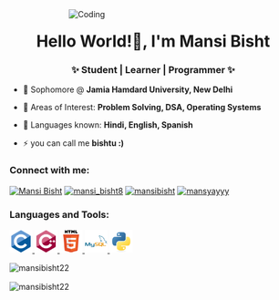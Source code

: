 <img align="right" alt="Coding" width="400" src="https://cdn.dribbble.com/users/2646423/screenshots/5507196/computer.gif">
<h1 align="center">Hello World!👋, I'm Mansi Bisht</h1>
<h3 align="center">✨ Student | Learner | Programmer ✨</h3>

- 🔭 Sophomore @ **Jamia Hamdard University, New Delhi**

- 🌱 Areas of Interest: **Problem Solving, DSA, Operating Systems**

- 💬 Languages known: **Hindi, English, Spanish**

- ⚡ you can call me  **bishtu :)**

<h3 align="left">Connect with me:</h3>
<p align="left">
<a href="https://linkedin.com/in/mansi bisht" target="blank"><img align="center" src="https://raw.githubusercontent.com/rahuldkjain/github-profile-readme-generator/master/src/images/icons/Social/linked-in-alt.svg" alt="Mansi Bisht" height="30" width="40" /></a>
<a href="https://instagram.com/mansi_bisht8" target="blank"><img align="center" src="https://raw.githubusercontent.com/rahuldkjain/github-profile-readme-generator/master/src/images/icons/Social/instagram.svg" alt="mansi_bisht8" height="30" width="40" /></a>
<a href="https://www.codechef.com/users/mansibisht" target="blank"><img align="center" src="https://cdn.jsdelivr.net/npm/simple-icons@3.1.0/icons/codechef.svg" alt="mansibisht" height="30" width="40" /></a>
<a href="https://www.hackerrank.com/mansibisht229" target="blank"><img align="center" src="https://raw.githubusercontent.com/rahuldkjain/github-profile-readme-generator/master/src/images/icons/Social/hackerrank.svg" alt="mansyayyy" height="30" width="40" /></a>
</p>

<h3 align="left">Languages and Tools:</h3>
<p align="left"> <a href="https://www.cprogramming.com/" target="_blank"> <img src="https://raw.githubusercontent.com/devicons/devicon/master/icons/c/c-original.svg" alt="c" width="40" height="40"/> </a> <a href="https://www.w3schools.com/cpp/" target="_blank"> <img src="https://raw.githubusercontent.com/devicons/devicon/master/icons/cplusplus/cplusplus-original.svg" alt="cplusplus" width="40" height="40"/> </a> <a href="https://www.w3.org/html/" target="_blank"> <img src="https://raw.githubusercontent.com/devicons/devicon/master/icons/html5/html5-original-wordmark.svg" alt="html5" width="40" height="40"/> </a> <a href="https://www.mysql.com/" target="_blank"> <img src="https://raw.githubusercontent.com/devicons/devicon/master/icons/mysql/mysql-original-wordmark.svg" alt="mysql" width="40" height="40"/> </a> <a href="https://www.python.org" target="_blank"> <img src="https://raw.githubusercontent.com/devicons/devicon/master/icons/python/python-original.svg" alt="python" width="40" height="40"/> </a> </p>

<p><img align="center" src="https://github-readme-stats.vercel.app/api/top-langs?username=mansibisht22&show_icons=true&locale=en&layout=compact" alt="mansibisht22" /></p>

<p><img align="center" src="https://github-readme-streak-stats.herokuapp.com/?user=mansibisht22&" alt="mansibisht22" /></p>

